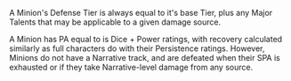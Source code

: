 A Minion's Defense Tier is always equal to it's base Tier, plus any Major Talents that may be applicable to a given damage source.

A Minion has PA equal to is Dice + Power ratings, with recovery calculated similarly as full characters do with their Persistence ratings. However, Minions do not have a Narrative track, and are defeated when their SPA is exhausted or if they take Narrative-level damage from any source.